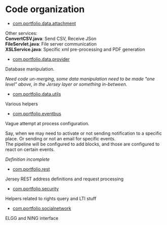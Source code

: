 # <a name="organize"></a>Code organization
- [com.portfolio.data.attachment](../src/com/portfolio/data/attachment)

Other services:<br/>
**ConvertCSV.java**: Send CSV, Receive JSon<br/>
**FileServlet.java**: File server communication<br/>
**XSLService.java**: Specific xml pre-processing and PDF generation

- [com.portfolio.data.provider](../src/com/portfolio/data/provider)

Database manipulation.

_Need code un-merging, some data manipulation need to be made "one level" above, in the Jersey layer or something in-between._

- [com.portfolio.data.utils](../src/com/portfolio/data/utils)

Various helpers

- [com.portfolio.eventbus](../src/com/portfolio/eventbus)

Vague attempt at process configuration.

Say, when we may need to activate or not sending notification to a specific place.
Or sending or not an email for specific events.<br/>
The pipeline will be configured to add blocks, and those are configured to react on certain events.

_Definition incomplete_

- [com.portfolio.rest](../src/com/portfolio/rest)

Jersey REST address definitions and request processing

- [com.portfolio.security](../src/com/portfolio/security)

Helpers related to rights query and
LTI stuff

- [com.portfolio.socialnetwork](../src/com/portfolio/socialnetwork)

ELGG and NING interface

